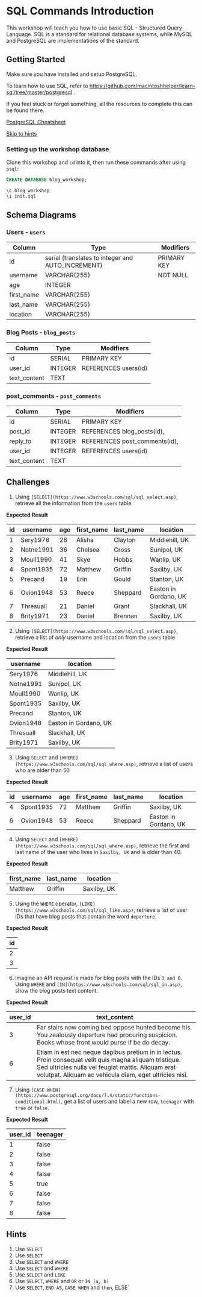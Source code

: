 # SQL Commands Introduction
This workshop will teach you how to use basic SQL - Structured Query Language. SQL is a standard for relational database systems, while MySQL and PostgreSQL are implementations of the standard.

## Getting Started
Make sure you have installed and setup PostgreSQL.

To learn how to use SQL, refer to https://github.com/macintoshhelper/learn-sql/tree/master/postgresql .

If you feel stuck or forget something, all the resources to complete this can be found there.

[PostgreSQL Cheatsheet](https://github.com/macintoshhelper/learn-sql/tree/master/postgresql/cheatsheet.md)

[Skip to hints](#hints)

### Setting up the workshop database

Clone this workshop and `cd` into it, then run these commands after using `psql`:

  ```sql
  CREATE DATABASE blog_workshop;

  \c blog_workshop
  \i init.sql
  ```

## Schema Diagrams

### Users - `users`

Column | Type | Modifiers
--- | --- | ---
id | serial (translates to integer and AUTO\_INCREMENT) | PRIMARY KEY
username | VARCHAR(255) | NOT NULL
age | INTEGER |
first\_name | VARCHAR(255) |
last\_name | VARCHAR(255) |
location | VARCHAR(255) |




### Blog Posts - `blog_posts`

Column | Type | Modifiers
--- | --- | ---
id | SERIAL | PRIMARY KEY
user_id | INTEGER | REFERENCES users(id)
text_content | TEXT |

### post_comments - `post_comments`

Column | Type | Modifiers
--- | --- | ---
id | SERIAL | PRIMARY KEY
post\_id | INTEGER | REFERENCES blog\_posts(id),
reply\_to | INTEGER | REFERENCES post\_comments(id),
user\_id | INTEGER | REFERENCES users(id)
text\_content | TEXT |

## Challenges

1. Using `[SELECT](https://www.w3schools.com/sql/sql_select.asp)`, retrieve all the information from the `users` table

**Expected Result**

id | username | age | first\_name | last\_name | location
--- | --- | --- | --- | --- | ---
1 | Sery1976 | 28 | Alisha | Clayton | Middlehill, UK | 
2 | Notne1991 | 36 | Chelsea | Cross | Sunipol, UK | 
3 | Moull1990 | 41 | Skye | Hobbs | Wanlip, UK | 
4 | Spont1935 | 72 | Matthew | Griffin | Saxilby, UK | 
5 | Precand | 19 | Erin | Gould | Stanton, UK | 
6 | Ovion1948 | 53 | Reece | Sheppard | Easton in Gordano, UK | 
7 | Thresuall | 21 | Daniel | Grant | Slackhall, UK | 
8 | Brity1971 | 23 | Daniel | Brennan | Saxilby, UK


2. Using `[SELECT](https://www.w3schools.com/sql/sql_select.asp)`, retrieve a list of *only* username and location from the `users` table

**Expected Result**

username | location
--- | ---
Sery1976 | Middlehill, UK | 
Notne1991 | Sunipol, UK | 
Moull1990 | Wanlip, UK | 
Spont1935 | Saxilby, UK | 
Precand | Stanton, UK | 
Ovion1948 | Easton in Gordano, UK | 
Thresuall | Slackhall, UK | 
Brity1971 | Saxilby, UK


3. Using `SELECT` and `[WHERE](https://www.w3schools.com/sql/sql_where.asp)`, retrieve a list of users who are older than 50

**Expected Result**

id | username | age | first\_name | last\_name | location
--- | --- | --- | --- | --- | ---
4 | Spont1935 | 72 | Matthew | Griffin | Saxilby, UK | 
6 | Ovion1948 | 53 | Reece | Sheppard | Easton in Gordano, UK | 


4. Using `SELECT` and `[WHERE](https://www.w3schools.com/sql/sql_where.asp)`, retrieve the first and last name of the user who lives in `Saxilby, UK` and is older than 40.

**Expected Result**

first\_name | last\_name | location
--- | --- | ---
Matthew | Griffin | Saxilby, UK


5. Using the `WHERE` operator, `[LIKE](https://www.w3schools.com/sql/sql_like.asp)`, retrieve a list of user IDs that have blog posts that contain the word `departure`.

**Expected Result**

id |
--- |
2 |
3 |

6. Imagine an API request is made for blog posts with the IDs `3 and 6`. Using `WHERE` and `[IN](https://www.w3schools.com/sql/sql_in.asp)`, show the blog posts text content.

**Expected Result**

user\_id | text\_content
--- | ---
3 | Far stairs now coming bed oppose hunted become his. You zealously departure had procuring suspicion. Books whose front would purse if be do decay.
6 | Etiam in est nec neque dapibus pretium in in lectus. Proin consequat velit quis magna aliquam tristique. Sed ultricies nulla vel feugiat mattis. Aliquam erat volutpat. Aliquam ac vehicula diam, eget ultricies nisi.

7. Using `[CASE WHEN](https://www.postgresql.org/docs/7.4/static/functions-conditional.html)`, get a list of users and label a new row, `teenager` with `true` or `false`. 

**Expected Result**

user\_id | teenager
--- | ---
1 | false
2 | false
3 | false
4 | false
5 | true
6 | false
7 | false
8 | false

## Hints

1. Use `SELECT`
2. Use `SELECT`
3. Use `SELECT` and `WHERE`
4. Use `SELECT` and `WHERE`
5. Use `SELECT` and `LIKE`
6. Use `SELECT`, `WHERE` and `OR` or `IN (a, b)`
7. Use `SELECT`, `END AS`, `CASE WHEN` and `then`, ELSE`
